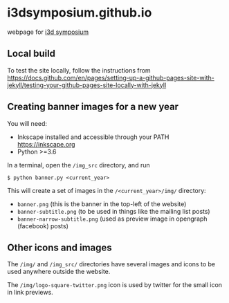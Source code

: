 # i3dsymposium.github.io
webpage for [i3d symposium](https://i3dsymposium.org)

## Local build

To test the site locally, follow the instructions from https://docs.github.com/en/pages/setting-up-a-github-pages-site-with-jekyll/testing-your-github-pages-site-locally-with-jekyll


## Creating banner images for a new year

You will need:

- Inkscape installed and accessible through your PATH https://inkscape.org
- Python >=3.6

In a terminal, open the `/img_src` directory, and run

    $ python banner.py <current_year>

This will create a set of images in the `/<current_year>/img/` directory:
 - `banner.png` (this is the banner in the top-left of the website)
 - `banner-subtitle.png` (to be used in things like the mailing list posts)
 - `banner-narrow-subtitle.png` (used as preview image in opengraph (facebook) posts)


## Other icons and images

The `/img/` and `/img_src/` directories have several images and icons to be used anywhere outside the website.

The `/img/logo-square-twitter.png` icon is used by twitter for the small icon in link previews.
